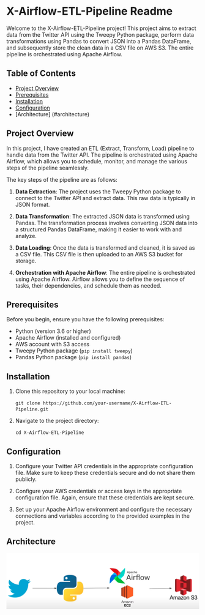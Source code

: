# X-Airflow-ETL-Pipeline Readme

Welcome to the X-Airflow-ETL-Pipeline project! This project aims to extract data from the Twitter API using the Tweepy Python package, perform data transformations using Pandas to convert JSON into a Pandas DataFrame, and subsequently store the clean data in a CSV file on AWS S3. The entire pipeline is orchestrated using Apache Airflow.

## Table of Contents

- [Project Overview](#project-overview)
- [Prerequisites](#prerequisites)
- [Installation](#installation)
- [Configuration](#configuration)
- [Architecture] (#architecture)

## Project Overview

In this project, I have created an ETL (Extract, Transform, Load) pipeline to handle data from the Twitter API. The pipeline is orchestrated using Apache Airflow, which allows you to schedule, monitor, and manage the various steps of the pipeline seamlessly.

The key steps of the pipeline are as follows:

1. **Data Extraction**: The project uses the Tweepy Python package to connect to the Twitter API and extract data. This raw data is typically in JSON format.

2. **Data Transformation**: The extracted JSON data is transformed using Pandas. The transformation process involves converting JSON data into a structured Pandas DataFrame, making it easier to work with and analyze.

3. **Data Loading**: Once the data is transformed and cleaned, it is saved as a CSV file. This CSV file is then uploaded to an AWS S3 bucket for storage.

4. **Orchestration with Apache Airflow**: The entire pipeline is orchestrated using Apache Airflow. Airflow allows you to define the sequence of tasks, their dependencies, and schedule them as needed.

## Prerequisites

Before you begin, ensure you have the following prerequisites:

- Python (version 3.6 or higher)
- Apache Airflow (installed and configured)
- AWS account with S3 access
- Tweepy Python package (`pip install tweepy`)
- Pandas Python package (`pip install pandas`)

## Installation

1. Clone this repository to your local machine:

   ```
   git clone https://github.com/your-username/X-Airflow-ETL-Pipeline.git
   ```

2. Navigate to the project directory:

   ```
   cd X-Airflow-ETL-Pipeline
   ```

## Configuration

1. Configure your Twitter API credentials in the appropriate configuration file. Make sure to keep these credentials secure and do not share them publicly.

2. Configure your AWS credentials or access keys in the appropriate configuration file. Again, ensure that these credentials are kept secure.

3. Set up your Apache Airflow environment and configure the necessary connections and variables according to the provided examples in the project.

## Architecture
<img src="X-ETL-Architecture.png">


